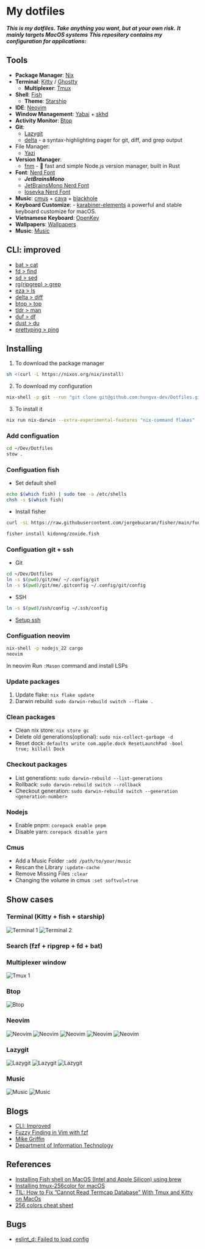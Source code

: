 # My dotfiles

**_This is my dotfiles. Take anything you want, but at your own risk._**
**_It mainly targets MacOS systems_**
**_This repository contains my configuration for applications:_**

## Tools

- **Package Manager**: [Nix](./nix-darwin)
- **Terminal**: [Kitty](./kitty) / [Ghostty](./ghostty)
  - **Multiplexer**: [Tmux](./tmux)
- **Shell**: [Fish](./fish)
  - **Theme**: [Starship](./starship)
- **IDE**: [Neovim](./neovim)
- **Window Management**: [Yabai](./yabai) + [skhd](./skhd)
- **Activity Monitor**: [Btop](./btop)
- **Git**:
  - [Lazygit](./lazygit)
  - [delta](https://github.com/dandavison/delta) - a syntax-highlighting pager for git, diff, and grep output
- File Manager:
  - [Yazi](./yazi/)
- **Version Manager**:
  - [fnm](https://github.com/Schniz/fnm) - 🚀 fast and simple Node.js version manager, built in Rust
- **Font**: [Nerd Font](https://github.com/ryanoasis/nerd-fonts)
  - _**JetBrainsMono**_
  - [JetBrainsMono Nerd Font](https://github.com/JetBrains/JetBrainsMono)
  - [Iosevka Nerd Font](https://github.com/be5invis/Iosevka)
- **Music**: [cmus](./cmus) + [cava](./cava) + [blackhole](https://github.com/ExistentialAudio/BlackHole)
- **Keyboard Customize**: - [karabiner-elements](./karabiner) a powerful and stable keyboard customize for macOS.
- **Vietnamese Keyboard**: [OpenKey](https://github.com/tuyenvm/OpenKey)
- **Wallpapers**: [Wallpapers](./wallpapers)
- **Music**: [Music](./Music)

## CLI: improved

- [bat > cat ](https://github.com/sharkdp/bat)
- [fd > find](https://github.com/sharkdp/fd)
- [sd > sed](https://github.com/chmln/sd)
- [rg(ripgrep) > grep](https://github.com/BurntSushi/ripgrep)
- [eza > ls](https://github.com/eza-community/eza)
- [delta > diff](https://github.com/dandavison/delta)
- [btop > top](https://github.com/aristocratos/btop)
- [tldr > man](https://github.com/tldr-pages/tldr)
- [duf > df](https://github.com/muesli/duf)
- [dust > du](https://github.com/bootandy/dust)
- [prettyping > ping](https://github.com/denilsonsa/prettyping)

## Installing

1. To download the package manager

```sh
sh <(curl -L https://nixos.org/nix/install)
```

2. To download my configuration

```sh
nix-shell -p git --run "git clone git@github.com:hungvx-dev/Dotfiles.git ~/Dev/Dotfiles"
```

3. To install it

```sh
nix run nix-darwin --extra-experimental-features "nix-command flakes" -- switch --flake ~/Dev/Dotfile/nix-darwin/feiyu
```

### Add configuation

```sh
cd ~/Dev/Dotfiles
stow .
```

### Configuation fish

- Set default shell

```sh
echo $(which fish) | sudo tee -a /etc/shells
chsh -s $(which fish)

```

- Install fisher

```sh
curl -sL https://raw.githubusercontent.com/jorgebucaran/fisher/main/functions/fisher.fish | source && fisher install jorgebucaran/fisher

fisher install kidonng/zoxide.fish
```

### Configuation git + ssh

- Git

```sh
cd ~/Dev/Dotfiles
ln -s $(pwd)/git/me/ ~/.config/git
ln -s $(pwd)/git/me/.gitconfig ~/.config/git/config
```

- SSH

```sh
ln -s $(pwd)/ssh/config ~/.ssh/config
```

- [Setup ssh](./ssh/guide.md)

### Configuation neovim

```sh
nix-shell -p nodejs_22 cargo
neovim
```

In neovim Run `:Mason` command and install LSPs

### Update packages

1.  Update flake: `nix flake update`
2.  Darwin rebuild: `sudo darwin-rebuild switch --flake .`

### Clean packages

- Clean nix store: `nix store gc`
- Delete old generations(optional): `sudo nix-collect-garbage -d`
- Reset dock: `defaults write com.apple.dock ResetLaunchPad -bool true; killall Dock`

### Checkout packages

- List generations: `sudo darwin-rebuild --list-generations`
- Rollback: `sudo darwin-rebuild switch --rollback`
- Checkout generation: `sudo darwin-rebuild switch --generation <generation-number>`

### Nodejs

- Enable pnpm: `corepack enable pnpm`
- Disable yarn: `corepack disable yarn`

### Cmus

- Add a Music Folder `:add /path/to/your/music`
- Rescan the Library `:update-cache`
- Remove Missing Files `:clear`
- Changing the volume in cmus `:set softvol=true`

## Show cases

### Terminal (Kitty + fish + starship)

![Terminal 1](./images/terminal.png "Title")
![Terminal 2](./images/terminal-1.png "Title")

### Search (fzf + ripgrep + fd + bat)

### Multiplexer window

![Tmux 1](./images/multiplex-window.png "Title")

### Btop

![Btop](./images/btop.png "Title")

### Neovim

![Neovim](./images/neovim.png "Title")
![Neovim](./images/nvim-info.png "Title")
![Neovim](./images/nvim-diagnotics.png "Title")
![Neovim](./images/nvim-autocomplete.png "Title")
![Neovim](./images/nvim-autocomplete-1.png "Title")

### Lazygit

![Lazygit](./images/lazygit.png "Title")
![Lazygit](./images/lazygit-1.png "Title")
![Lazygit](./images/git-log.png "Title")

### Music

![Music](./images/cmus.png "Title")
![Music](./images/cmus-cava.png "Title")

## Blogs

- [CLI: Improved](https://remysharp.com/2018/08/23/cli-improved)
- [Fuzzy Finding in Vim with fzf](https://bluz71.github.io/2018/12/04/fuzzy-finding-in-vim-with-fzf.html)
- [Mike Griffin](https://mikegriffin.ie/blog/)
- [Department of Information Technology](https://www.ditig.com/)

## References

- [Installing Fish shell on MacOS (Intel and Apple Silicon) using brew](https://gist.github.com/gagarine/cf3f65f9be6aa0e105b184376f765262)
- [Installing tmux-256color for macOS](https://gist.github.com/bbqtd/a4ac060d6f6b9ea6fe3aabe735aa9d95)
- [TIL: How to Fix ”Cannot Read Termcap Database” With Tmux and Kitty on MacOs](https://www.rockyourcode.com/til-how-to-fix-cannot-read-termcap-database-with-tmux-and-kitty-on-macos/)
- [256 colors cheat sheet](https://www.ditig.com/publications/256-colors-cheat-sheet)

## Bugs

- [eslint_d: Failed to load config](https://github.com/mantoni/eslint_d.js/issues/235#issuecomment-1441222659)
